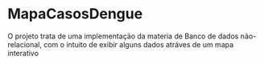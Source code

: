 # MapaCasosDengue
O projeto trata de uma implementação da materia de Banco de dados não-relacional, com o intuito de exibir alguns dados atráves de um mapa interativo
